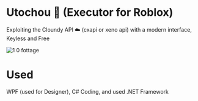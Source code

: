 # Utochou 💎 (Executor for Roblox)
Exploiting the Cloundy API ☁️ (cxapi or xeno api) with a modern interface, Keyless and Free

![1 0 fottage](https://github.com/user-attachments/assets/529866bb-3507-4fdc-a133-8630c83cacc7)

# Used
WPF (used for Designer), C# Coding, and used .NET Framework
